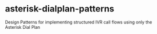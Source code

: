 asterisk-dialplan-patterns
=========================

Design Patterns for implementing structured IVR call flows using only the Asterisk Dial Plan
